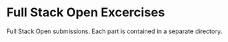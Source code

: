 # Full Stack Open Excercises

Full Stack Open submissions. Each part is contained in a separate directory.
